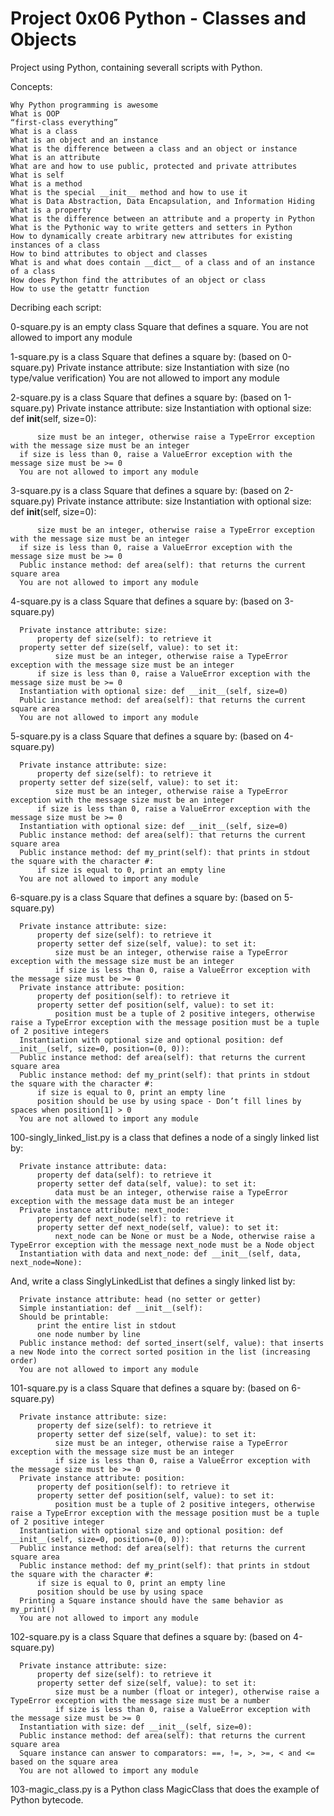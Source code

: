 # Project 0x06 Python - Classes and Objects

Project using Python, containing severall scripts with Python.

Concepts:

    Why Python programming is awesome
    What is OOP
    “first-class everything”
    What is a class
    What is an object and an instance
    What is the difference between a class and an object or instance
    What is an attribute
    What are and how to use public, protected and private attributes
    What is self
    What is a method
    What is the special __init__ method and how to use it
    What is Data Abstraction, Data Encapsulation, and Information Hiding
    What is a property
    What is the difference between an attribute and a property in Python
    What is the Pythonic way to write getters and setters in Python
    How to dynamically create arbitrary new attributes for existing instances of a class
    How to bind attributes to object and classes
    What is and what does contain __dict__ of a class and of an instance of a class
    How does Python find the attributes of an object or class
    How to use the getattr function


Decribing each script:

0-square.py is an empty class Square that defines a square.
      You are not allowed to import any module


1-square.py is a class Square that defines a square by: (based on 0-square.py)
      Private instance attribute: size
      Instantiation with size (no type/value verification)
      You are not allowed to import any module


2-square.py is a class Square that defines a square by: (based on 1-square.py)
      Private instance attribute: size
      Instantiation with optional size: def __init__(self, size=0):

          size must be an integer, otherwise raise a TypeError exception with the message size must be an integer
	  if size is less than 0, raise a ValueError exception with the message size must be >= 0
      You are not allowed to import any module


3-square.py is a class Square that defines a square by: (based on 2-square.py)
      Private instance attribute: size
      Instantiation with optional size: def __init__(self, size=0):

          size must be an integer, otherwise raise a TypeError exception with the message size must be an integer
	  if size is less than 0, raise a ValueError exception with the message size must be >= 0
	  Public instance method: def area(self): that returns the current square area
      You are not allowed to import any module


4-square.py is a class Square that defines a square by: (based on 3-square.py)

      Private instance attribute: size:
      	  property def size(self): to retrieve it
	  property setter def size(self, value): to set it:
              size must be an integer, otherwise raise a TypeError exception with the message size must be an integer
	      if size is less than 0, raise a ValueError exception with the message size must be >= 0
      Instantiation with optional size: def __init__(self, size=0)
      Public instance method: def area(self): that returns the current square area
      You are not allowed to import any module


5-square.py is a class Square that defines a square by: (based on 4-square.py)

      Private instance attribute: size:
      	  property def size(self): to retrieve it
	  property setter def size(self, value): to set it:
              size must be an integer, otherwise raise a TypeError exception with the message size must be an integer
	      if size is less than 0, raise a ValueError exception with the message size must be >= 0
      Instantiation with optional size: def __init__(self, size=0)
      Public instance method: def area(self): that returns the current square area
      Public instance method: def my_print(self): that prints in stdout the square with the character #:
          if size is equal to 0, print an empty line
      You are not allowed to import any module


6-square.py is a class Square that defines a square by: (based on 5-square.py)

      Private instance attribute: size:
          property def size(self): to retrieve it
          property setter def size(self, value): to set it:
              size must be an integer, otherwise raise a TypeError exception with the message size must be an integer
              if size is less than 0, raise a ValueError exception with the message size must be >= 0
      Private instance attribute: position:
          property def position(self): to retrieve it
          property setter def position(self, value): to set it:
              position must be a tuple of 2 positive integers, otherwise raise a TypeError exception with the message position must be a tuple of 2 positive integers
      Instantiation with optional size and optional position: def __init__(self, size=0, position=(0, 0)):
      Public instance method: def area(self): that returns the current square area
      Public instance method: def my_print(self): that prints in stdout the square with the character #:
          if size is equal to 0, print an empty line
          position should be use by using space - Don’t fill lines by spaces when position[1] > 0
      You are not allowed to import any module


100-singly_linked_list.py is a class that defines a node of a singly linked list by:

      Private instance attribute: data:
          property def data(self): to retrieve it
          property setter def data(self, value): to set it:
              data must be an integer, otherwise raise a TypeError exception with the message data must be an integer
      Private instance attribute: next_node:
          property def next_node(self): to retrieve it
          property setter def next_node(self, value): to set it:
              next_node can be None or must be a Node, otherwise raise a TypeError exception with the message next_node must be a Node object
      Instantiation with data and next_node: def __init__(self, data, next_node=None):

And, write a class SinglyLinkedList that defines a singly linked list by:

      Private instance attribute: head (no setter or getter)
      Simple instantiation: def __init__(self):
      Should be printable:
          print the entire list in stdout
          one node number by line
      Public instance method: def sorted_insert(self, value): that inserts a new Node into the correct sorted position in the list (increasing order)
      You are not allowed to import any module


101-square.py is a class Square that defines a square by: (based on 6-square.py)

      Private instance attribute: size:
          property def size(self): to retrieve it
          property setter def size(self, value): to set it:
              size must be an integer, otherwise raise a TypeError exception with the message size must be an integer
              if size is less than 0, raise a ValueError exception with the message size must be >= 0
      Private instance attribute: position:
          property def position(self): to retrieve it
          property setter def position(self, value): to set it:
              position must be a tuple of 2 positive integers, otherwise raise a TypeError exception with the message position must be a tuple of 2 positive integer
      Instantiation with optional size and optional position: def __init__(self, size=0, position=(0, 0)):
      Public instance method: def area(self): that returns the current square area
      Public instance method: def my_print(self): that prints in stdout the square with the character #:
          if size is equal to 0, print an empty line
          position should be use by using space
      Printing a Square instance should have the same behavior as my_print()
      You are not allowed to import any module


102-square.py is a class Square that defines a square by: (based on 4-square.py)

      Private instance attribute: size:
          property def size(self): to retrieve it
          property setter def size(self, value): to set it:
              size must be a number (float or integer), otherwise raise a TypeError exception with the message size must be a number
              if size is less than 0, raise a ValueError exception with the message size must be >= 0
      Instantiation with size: def __init__(self, size=0):
      Public instance method: def area(self): that returns the current square area
      Square instance can answer to comparators: ==, !=, >, >=, < and <= based on the square area
      You are not allowed to import any module

103-magic_class.py is a Python class MagicClass that does the example of Python bytecode.
